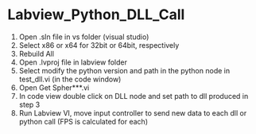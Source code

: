 # Labview_Python_DLL_Call

1. Open .sln file in vs folder (visual studio)
2. Select x86 or x64 for 32bit or 64bit, respectively
3. Rebuild All
4. Open .lvproj file in labview folder
5. Select modify the python version and path in the python node in test_dll.vi (in the code window)
6. Open Get Spher***.vi 
7. In code view double click on DLL node and set path to dll produced in step 3
8. Run Labview VI, move input controller to send new data to each dll or python call (FPS is calculated for each)

